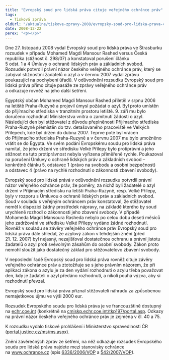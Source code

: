 ```yaml
---
title: "Evropský soud pro lidská práva cituje veřejného ochránce práv"
tags:
  - Tisková zpráva
oldUrl: "/aktualne/tiskove-zpravy-2008/evropsky-soud-pro-lidska-prava-cituje-verejneho-ochrance-prav"
date: 2008-12-22
perex: "<p></p>"
---
```


<!-- imported from the old website -->

<p class="Nadpis1 perex">Dne 27. listopadu 2008 vydal Evropský soud pro lidská práva ve Štrasburku rozsudek v případu Mohamed Magdi Mansour Rashed versus Česká republika (stížnost č. 298/07) a konstatoval porušení článku 5 odst. 1 a 4 Úmluvy o ochraně lidských práv a základních svobod. Rozsudek potvrdil právní názor českého veřejného ochránce práv, který se zabýval stížnostmi žadatelů o azyl a v červnu 2007 vydal zprávu poukazující na pochybení úřadů. V odůvodnění rozsudku Evropský soud pro lidská práva přímo cituje pasáže ze zprávy veřejného ochránce práv a odkazuje rovněž na jeho další šetření.</p><p class="Normln-web">Egyptský občan Mohamed Magdi Mansour Rashed přiletěl v srpnu 2006 na letiště Praha-Ruzyně a projevil úmysl požádat o azyl. Byl proto umístěn do přijímacího střediska v tranzitním prostoru letiště. 9. září mu bylo doručeno rozhodnutí Ministerstva vnitra o zamítnutí žádosti o azyl. Následující den byl stěžovatel z důvodu přeplněnosti Přijímacího střediska Praha-Ruzyně přemístěn do tzv. detašovaného pracoviště ve Velkých Přílepech, kde byl držen do dubna 2007. Teprve poté byl vrácen do Přijímacího střediska Praha-Ruzyně a v červnu 2007 mu bylo umožněno vrátit se do Egypta. Ve svém podání Evropskému soudu pro lidská práva namítal, že jeho držení ve středisku Velké Přílepy bylo protiprávní a jeho stížnost na tuto protiprávnost nebyla vyřízena přiměřeně rychle. Poukazoval na porušení Úmluvy o ochraně lidských práv a základních svobod – konkrétně článku 5, odstavec 1 (právo na svobodu a osobní bezpečnost) a odstavec 4 (právo na rychlé rozhodnutí o zákonnosti zbavení svobody).</p><p class="Normln-web">Evropský soud pro lidská prává v odůvodnění rozsudku potvrdil právní názor veřejného ochránce práv, že poměry, za nichž byli žadatelé o azyl drženi v Přijímacím středisku na letišti Praha-Ruzyně, resp. Velké Přílepy, byly v rozporu s Úmluvou o ochraně lidských práv a základních svobod. Soud v souladu s veřejným ochráncem práv konstatoval, že stěžovatel neměl k dispozici žádný prostředek nápravy, na základě kterého by soud urychleně rozhodl o zákonnosti jeho zbavení svobody. V případě Mohameda Magdi Mansoura Rasheda nebylo po celou dobu deseti měsíců jeho zadržování ve středisku Velké Přílepy vydáno žádné rozhodnutí. Rovněž v souladu se závěry veřejného ochránce práv Evropský soud pro lidská práva dále shledal, že azylový zákon v tehdejším znění (před 21. 12. 2007) byl nejasný, nezajišťoval dostatečnou ochranu a právní jistotu žadatelů o azyl proti svévolným zásahům do osobní svobody. Zákon proto nemohl sloužit jako dostatečný základ pro stěžovatelovo zbavení svobody.</p><p class="Normln-web">V neposlední řadě Evropský soud pro lidská práva rovněž cituje závěry veřejného ochránce práv a ztotožňuje se s jeho právním názorem, že při aplikaci zákona o azylu je za den vydání rozhodnutí o azylu třeba považovat den, kdy je žadateli o azyl předáno rozhodnutí, a nikoli pouhá výzva, aby si rozhodnutí převzal.</p><p class="Normln-web">Evropský soud pro lidská práva přiznal stěžovateli náhradu za způsobenou nemajetkovou újmu ve výši 2000 eur.</p><p class="Normln-web">Rozsudek Evropského soudu pro lidská práva je ve francouzštině dostupný na <a href="http://echr.coe.int/"><a href="http://echr.coe.int" target="_blank">echr.coe.int</a></a> (konkrétně na <a href="http://cmiskp.echr.coe.int/tkp197/portal.asp?sessionSimilar=16674851&amp;skin=hudoc-en&amp;action=similar&amp;portal=hbkm&amp;Item=10&amp;similar=frenchjudgement"><a href="http://cmiskp.echr.coe.int/tkp197/portal.asp?sessionSimilar=16674851&amp;amp;skin=hudoc-en&amp;amp;action=similar&amp;amp;portal=hbkm&amp;amp;Item=10&amp;amp;similar=frenchjudgement" target="_blank">cmiskp.echr.coe.int/tkp197/portal.asp</a></a>. Odkazy na právní názor českého veřejného ochránce práv je zejména v čl. 40 a 75.</p><p class="Normln-web">K rozsudku vydalo tiskové prohlášení i Ministerstvo spravedlnosti ČR (<a href="http://portal.justice.cz/ms/ms.aspx?j=33&amp;o=23&amp;k=2375&amp;d=286224"><a href="http://portal.justice.cz/ms/ms.aspx?j=33&amp;amp;o=23&amp;amp;k=2375&amp;amp;d=286224" target="_blank">portal.justice.cz/ms/ms.aspx</a></a>).</p><p class="Normln-web">Znění závěrečných zpráv ze šetření, na něž odkazuje rozsudek Evropského soudu pro lidská práva najdete mezi stanovisky ochránce na <a href="http://www.ochrance.cz/">www.ochrance.cz</a> (spis <a href="http://www.ochrance.cz/dokumenty/dokument.php?back=/cinnost/stanoviska.php&amp;doc=1383">6336/2006/VOP</a> a <a href="http://www.ochrance.cz/dokumenty/dokument.php?back=/cinnost/stanoviska.php&amp;doc=1384">542/2007/VOP</a>).</p><p class="Normln"> </p><p class="Normln"> </p><p class="Normln"> </p>
